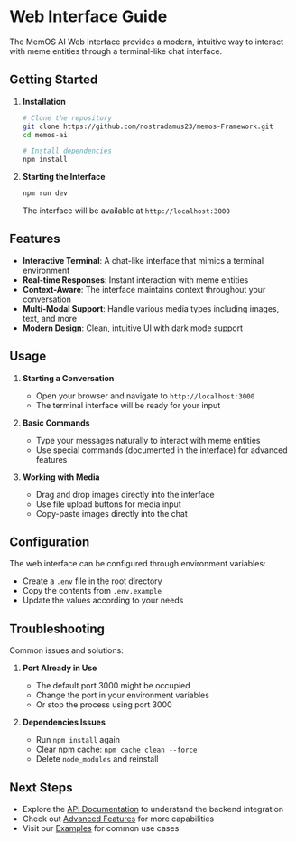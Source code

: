 # Web Interface Guide

The MemOS AI Web Interface provides a modern, intuitive way to interact with meme entities through a terminal-like chat interface.

## Getting Started

1. **Installation**
   ```bash
   # Clone the repository
   git clone https://github.com/nostradamus23/memos-Framework.git
   cd memos-ai

   # Install dependencies
   npm install
   ```

2. **Starting the Interface**
   ```bash
   npm run dev
   ```
   The interface will be available at `http://localhost:3000`

## Features

- **Interactive Terminal**: A chat-like interface that mimics a terminal environment
- **Real-time Responses**: Instant interaction with meme entities
- **Context-Aware**: The interface maintains context throughout your conversation
- **Multi-Modal Support**: Handle various media types including images, text, and more
- **Modern Design**: Clean, intuitive UI with dark mode support

## Usage

1. **Starting a Conversation**
   - Open your browser and navigate to `http://localhost:3000`
   - The terminal interface will be ready for your input

2. **Basic Commands**
   - Type your messages naturally to interact with meme entities
   - Use special commands (documented in the interface) for advanced features

3. **Working with Media**
   - Drag and drop images directly into the interface
   - Use file upload buttons for media input
   - Copy-paste images directly into the chat

## Configuration

The web interface can be configured through environment variables:
- Create a `.env` file in the root directory
- Copy the contents from `.env.example`
- Update the values according to your needs

## Troubleshooting

Common issues and solutions:

1. **Port Already in Use**
   - The default port 3000 might be occupied
   - Change the port in your environment variables
   - Or stop the process using port 3000

2. **Dependencies Issues**
   - Run `npm install` again
   - Clear npm cache: `npm cache clean --force`
   - Delete `node_modules` and reinstall

## Next Steps

- Explore the [API Documentation](../api/rest.md) to understand the backend integration
- Check out [Advanced Features](../features/interaction.md) for more capabilities
- Visit our [Examples](../examples/basic/index.md) for common use cases 